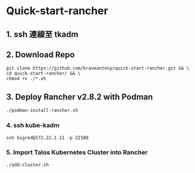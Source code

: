 # Quick-start-rancher

## 1. ssh 連線至 tkadm

## 2. Download Repo
```
git clone https://github.com/braveantony/quick-start-rancher.git && \
cd quick-start-rancher/ && \
chmod +x ./*.sh
```

## 3. Deploy Rancher v2.8.2 with Podman
```
./podman-install-rancher.sh
```

### 4. ssh kube-kadm
```
ssh bigred@172.22.1.11 -p 22100
```

### 5. Import Talos Kubernetes Cluster into Rancher

```
./add-cluster.sh
```
